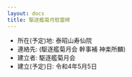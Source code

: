```yaml
---
layout: docs
title: 駆逐艦菊月慰霊碑
---
```

- 所在(予定)地: 泰昭山寿仙院
- 連絡先: (駆逐艦菊月会 幹事補 神楽所麟)
- 建立者: 駆逐艦菊月会
- 建立(予定)日: 令和4年5月5日
